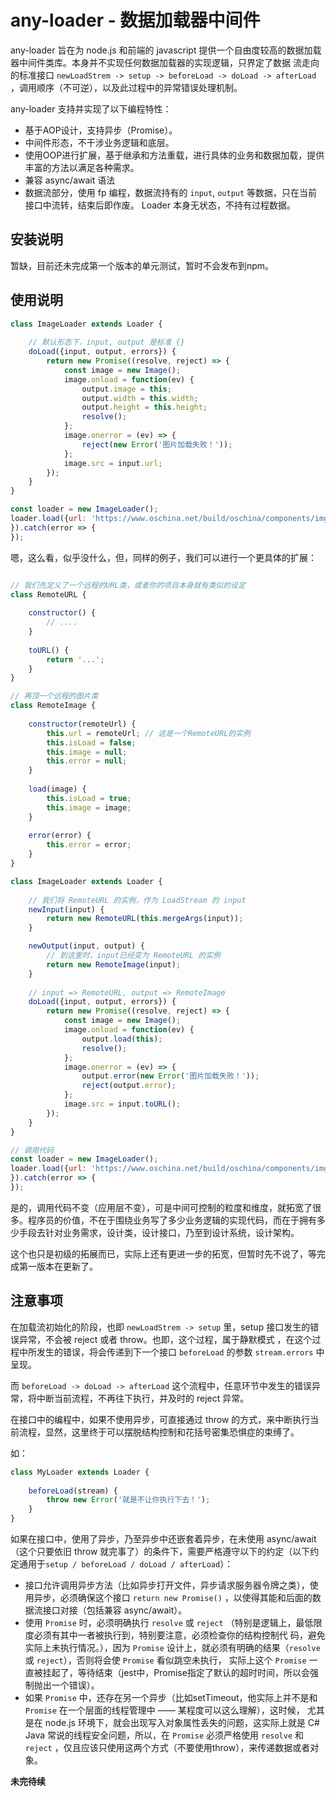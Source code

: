 # any-loader - 数据加载器中间件

any-loader 旨在为 node.js 和前端的 javascript 提供一个自由度较高的数据加载器中间件类库。本身并不实现任何数据加载器的实现逻辑，只界定了数据
流走向的标准接口 `newLoadStrem -> setup -> beforeLoad -> doLoad -> afterLoad` ，调用顺序（不可逆），以及此过程中的异常错误处理机制。

any-loader 支持并实现了以下编程特性：

- 基于AOP设计，支持异步（Promise）。
- 中间件形态，不干涉业务逻辑和底层。
- 使用OOP进行扩展，基于继承和方法重载，进行具体的业务和数据加载，提供丰富的方法以满足各种需求。
- 兼容 async/await 语法
- 数据流部分，使用 fp 编程，数据流持有的 `input`, `output` 等数据，只在当前接口中流转，结束后即作废。 Loader 本身无状态，不持有过程数据。

## 安装说明

暂缺，目前还未完成第一个版本的单元测试，暂时不会发布到npm。

## 使用说明

```js
class ImageLoader extends Loader {
	
	// 默认形态下，input, output 是标准 {}
	doLoad({input, output, errors}) {
		return new Promise((resolve, reject) => {
			const image = new Image();
            image.onload = function(ev) {
                output.image = this;
                output.width = this.width;
                output.height = this.height;
                resolve();
            };
            image.onerror = (ev) => {
                reject(new Error('图片加载失败！'));
            };
            image.src = input.url;
		});
	}
}

const loader = new ImageLoader();
loader.load({url: 'https://www.oschina.net/build/oschina/components/imgs/header/logo.svg'}).then(({output}) => {
}).catch(error => {
});
```

嗯，这么看，似乎没什么，但，同样的例子，我们可以进行一个更具体的扩展：

```js

// 我们先定义了一个远程的URL类，或者你的项目本身就有类似的设定
class RemoteURL {
	
	constructor() {
		// ....
	}
	
	toURL() {
		return '...';
	}
}

// 再顶一个远程的图片类
class RemoteImage {
	
	constructor(remoteUrl) {
        this.url = remoteUrl; // 这是一个RemoteURL的实例
        this.isLoad = false;
        this.image = null;
        this.error = null;
    }
    
    load(image) {
		this.isLoad = true;
		this.image = image;
    }
    
    error(error) {
		this.error = error;
    }
}

class ImageLoader extends Loader {
	
	// 我们将 RemoteURL 的实例，作为 LoadStream 的 input
	newInput(input) {
        return new RemoteURL(this.mergeArgs(input));
    }

    newOutput(input, output) {
		// 到这里时，input已经变为 RemoteURL 的实例
        return new RemoteImage(input);
    }
    
    // input => RemoteURL, output => RemoteImage
    doLoad({input, output, errors}) {
        return new Promise((resolve, reject) => {
            const image = new Image();
            image.onload = function(ev) {
                output.load(this);
                resolve();
            };
            image.onerror = (ev) => {
            	output.error(new Error('图片加载失败！'));
            	reject(output.error);
            };
            image.src = input.toURL();
        });
    }
}

// 调用代码
const loader = new ImageLoader();
loader.load({url: 'https://www.oschina.net/build/oschina/components/imgs/header/logo.svg'}).then(({output}) => {
}).catch(error => {
});
```

是的，调用代码不变（应用层不变），可是中间可控制的粒度和维度，就拓宽了很多。程序员的价值，不在于围绕业务写了多少业务逻辑的实现代码，而在于拥有多
少手段去针对业务需求，设计类，设计接口，乃至到设计系统，设计架构。

这个也只是初级的拓展而已，实际上还有更进一步的拓宽，但暂时先不说了，等完成第一版本在更新了。

## 注意事项

在加载流初始化的阶段，也即 `newLoadStrem -> setup` 里，setup 接口发生的错误异常，不会被 reject 或者 throw。也即，这个过程，属于静默模式
，在这个过程中所发生的错误，将会传递到下一个接口 `beforeLoad` 的参数 `stream.errors` 中呈现。

而 `beforeLoad -> doLoad -> afterLoad` 这个流程中，任意环节中发生的错误异常，将中断当前流程，不再往下执行，并及时的 reject 异常。

在接口中的编程中，如果不使用异步，可直接通过 throw 的方式，来中断执行当前流程，显然，这里终于可以摆脱结构控制和花括号密集恐惧症的束缚了。

如：

```js
class MyLoader extends Loader {
	
	beforeLoad(stream) {
		throw new Error('就是不让你执行下去！');
	}
}
```

如果在接口中，使用了异步，乃至异步中还嵌套着异步，在未使用 async/await （这个只要依旧 throw 就完事了）的条件下，需要严格遵守以下的约定（以下约
定通用于`setup / beforeLoad / doLoad / afterLoad`）：

- 接口允许调用异步方法（比如异步打开文件，异步请求服务器令牌之类），使用异步，必须确保这个接口 `return new Promise()` ，以使得其能和后面的数
据流接口对接（包括兼容 async/await）。
- 使用 `Promise` 时，必须明确执行 `resolve` 或 `reject` （特别是逻辑上，最低限度必须有其中一者被执行到，特别要注意，必须检查你的结构控制代
码，避免实际上未执行情况。），因为 `Promise` 设计上，就必须有明确的结果（`resolve` 或 `reject`），否则将会使 `Promise` 看似跳空未执行，
实际上这个 `Promise` 一直被挂起了，等待结束（jest中，Promise指定了默认的超时时间，所以会强制抛出一个错误）。
- 如果 `Promise` 中，还存在另一个异步（比如setTimeout，他实际上并不是和 `Promise` 在一个层面的线程管理中 —— 某程度可以这么理解），这时候，
尤其是在 node.js 环境下，就会出现写入对象属性丢失的问题，这实际上就是 C# Java 常说的线程安全问题，所以，在 `Promise` 必须严格使用 
`resolve` 和 `reject` ，仅且应该只使用这两个方式（不要使用throw），来传递数据或者对象。

__未完待续__







